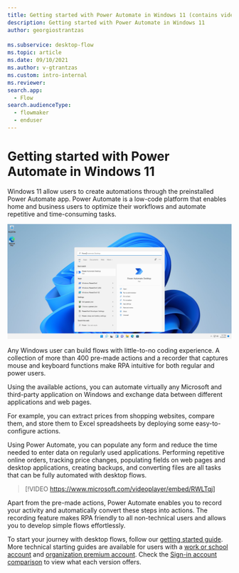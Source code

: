 ```yaml
---
title: Getting started with Power Automate in Windows 11 (contains video) | Microsoft Docs
description: Getting started with Power Automate in Windows 11
author: georgiostrantzas

ms.subservice: desktop-flow
ms.topic: article 
ms.date: 09/10/2021
ms.author: v-gtrantzas
ms.custom: intro-internal
ms.reviewer:
search.app: 
  - Flow
search.audienceType: 
  - flowmaker
  - enduser
---
```


# Getting started with Power Automate in Windows 11
<!---
> [!IMPORTANT]
> Power Automate Desktop has been renamed to Power Automate for desktop. To find more information about the renaming, please visit the respective blog post. 
--->
Windows 11 allow users to create automations through the preinstalled Power Automate app. Power Automate is a low-code platform that enables home and business users to optimize their workflows and automate repetitive and time-consuming tasks.

   ![Screenshot of the Windows 11 search menu.](media\getting-started-windows-11\launching.png)

Any Windows user can build flows with little-to-no coding experience. A collection of more than 400 pre-made actions and a recorder that captures mouse and keyboard functions make RPA intuitive for both regular and power users.

Using the available actions, you can automate virtually any Microsoft and third-party application on Windows and exchange data between different applications and web pages.

For example, you can extract prices from shopping websites, compare them, and store them to Excel spreadsheets by deploying some easy-to-configure actions. 

Using Power Automate, you can populate any form and reduce the time needed to enter data on regularly used applications. Performing repetitive online orders, tracking price changes, populating fields on web pages and desktop applications, creating backups, and converting files are all tasks that can be fully automated with desktop flows.

   > [!VIDEO https://www.microsoft.com/videoplayer/embed/RWLTqj]

Apart from the pre-made actions, Power Automate enables you to record your activity and automatically convert these steps into actions. The recording feature makes RPA friendly to all non-technical users and allows you to develop simple flows effortlessly.

To start your journey with desktop flows, follow our [getting started guide](getting-started-msa.md). More technical starting guides are available for users with a [work or school account](getting-started-freeorg.md) and [organization premium account](getting-started-org.md). Check the [Sign-in account comparison](setup.md#sign-in-account-comparison) to view what each version offers.


